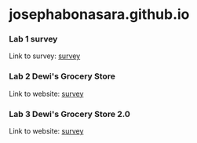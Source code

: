 # josephabonasara.github.io

### Lab 1 survey
Link to survey: [survey](https://josephabonasara.github.io/Lab1/index.html)

### Lab 2 Dewi's Grocery Store
Link to website: [survey](https://josephabonasara.github.io/Lab2/index.html)

### Lab 3 Dewi's Grocery Store 2.0
Link to website: [survey](https://josephabonasara.github.io/Lab3/index.html)
